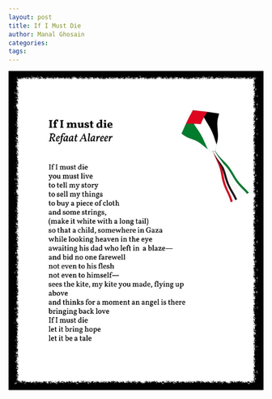 ```yaml
---
layout: post
title: If I Must Die
author: Manal Ghosain
categories:
tags:
---
```


![If I Must Die](/images/Areer.jpg)

